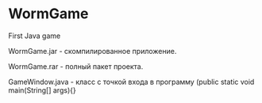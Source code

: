 # WormGame
First Java game

WormGame.jar - скомпилированное приложение.

WormGame.rar - полный пакет проекта.

GameWindow.java - класс с точкой входа в программу (public static void main(String[] args){}
